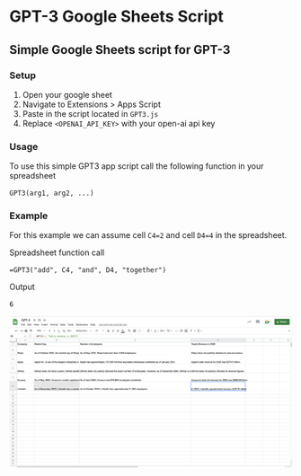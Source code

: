 # GPT-3 Google Sheets Script
## Simple Google Sheets script for GPT-3

### Setup
1. Open your google sheet
2. Navigate to Extensions > Apps Script
3. Paste in the script located in `GPT3.js`
4. Replace `<OPENAI_API_KEY>` with your open-ai api key

### Usage
To use this simple GPT3 app script call the following function in your spreadsheet
```
GPT3(arg1, arg2, ...)
```

### Example

For this example we can assume cell `C4=2` and cell `D4=4` in the spreadsheet.

Spreadsheet function call
```
=GPT3("add", C4, "and", D4, "together")
```

Output
```
6
```

![alt text](screenshot.png)


